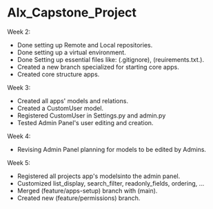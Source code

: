 # Alx_Capstone_Project

Week 2:

- Done setting up Remote and Local repositories.
- Done setting up a virtual environment.
- Done Setting up essential files like: (.gitignore), (reuirements.txt.).
- Created a new branch specialized for starting core apps.
- Created core structure apps.

Week 3:
- Created all apps' models and relations.
- Created a CustomUser model.
- Registered CustomUser in Settings.py and admin.py
- Tested Admin Panel's user editing and creation.

Week 4:
- Revising Admin Panel planning for models to be edited by Admins.

Week 5:
- Registered all projects app's modelsinto the admin panel.
- Customized list_display, search_filter, readonly_fields, ordering, ...
- Merged (feature/apps-setup) branch with (main).
- Created new (feature/permissions) branch. 
 